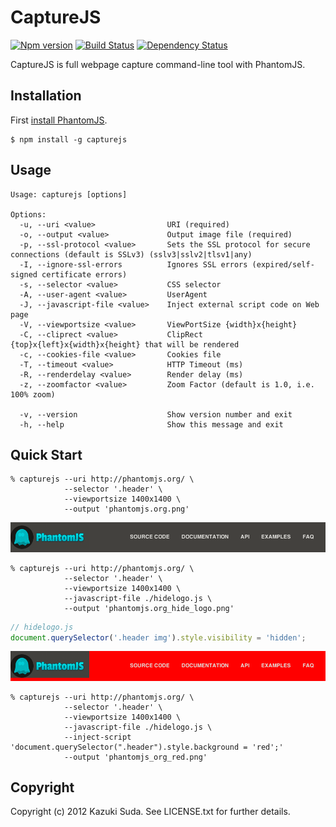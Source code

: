 CaptureJS
=========

[![Npm version][npm-image]][npm-url]
[![Build Status][travis-image]][travis-url]
[![Dependency Status][gemnasium-image]][gemnasium-url]

CaptureJS is full webpage capture command-line tool with PhantomJS.


Installation
------------

First [install PhantomJS](http://phantomjs.org/download.html).


    $ npm install -g capturejs

Usage
-----

```
Usage: capturejs [options]

Options:
  -u, --uri <value>                URI (required)
  -o, --output <value>             Output image file (required)
  -p, --ssl-protocol <value>       Sets the SSL protocol for secure connections (default is SSLv3) (sslv3|sslv2|tlsv1|any)
  -I, --ignore-ssl-errors          Ignores SSL errors (expired/self-signed certificate errors)
  -s, --selector <value>           CSS selector
  -A, --user-agent <value>         UserAgent
  -J, --javascript-file <value>    Inject external script code on Web page
  -V, --viewportsize <value>       ViewPortSize {width}x{height}
  -C, --cliprect <value>           ClipRect {top}x{left}x{width}x{height} that will be rendered
  -c, --cookies-file <value>       Cookies file
  -T, --timeout <value>            HTTP Timeout (ms)
  -R, --renderdelay <value>        Render delay (ms)
  -z, --zoomfactor <value>         Zoom Factor (default is 1.0, i.e. 100% zoom)

  -v, --version                    Show version number and exit
  -h, --help                       Show this message and exit
```

Quick Start
-----------

    % capturejs --uri http://phantomjs.org/ \
                --selector '.header' \
                --viewportsize 1400x1400 \
                --output 'phantomjs.org.png'

![phantomjs org](screenshots/phantomjs_org.png)

    % capturejs --uri http://phantomjs.org/ \
                --selector '.header' \
                --viewportsize 1400x1400 \
                --javascript-file ./hidelogo.js \
                --output 'phantomjs.org_hide_logo.png'

```javascript
// hidelogo.js
document.querySelector('.header img').style.visibility = 'hidden';
```

![phantomjs org_hide_logo](screenshots/phantomjs_org_red.png)

    % capturejs --uri http://phantomjs.org/ \
                --selector '.header' \
                --viewportsize 1400x1400 \
                --javascript-file ./hidelogo.js \                
                --inject-script 'document.querySelector(".header").style.background = 'red';'
                --output 'phantomjs_org_red.png'


Copyright
---------

Copyright (c) 2012 Kazuki Suda. See LICENSE.txt for further details.

[travis-image]: https://img.shields.io/travis/superbrothers/capturejs.svg?style=flat-square
[travis-url]: https://travis-ci.org/superbrothers/capturejs
[npm-image]: https://img.shields.io/npm/v/capturejs.svg?style=flat-square
[npm-url]: https://www.npmjs.com/package/capturejs
[gemnasium-image]: http://img.shields.io/gemnasium/superbrothers/capturejs.svg?style=flat-square
[gemnasium-url]: https://gemnasium.com/superbrothers/capturejs
